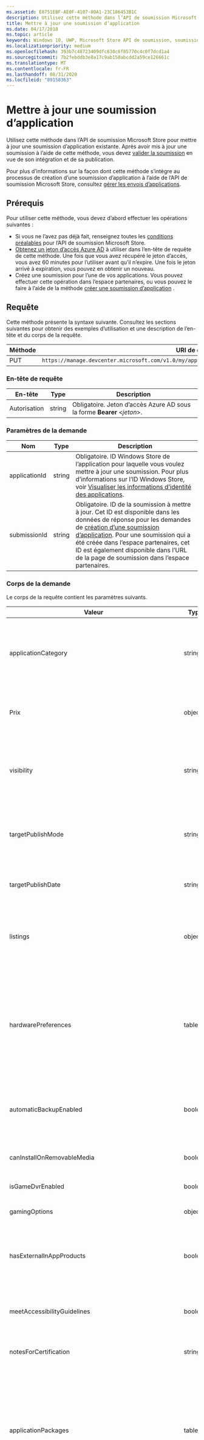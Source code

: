 ```yaml
---
ms.assetid: E8751EBF-AE0F-4107-80A1-23C186453B1C
description: Utilisez cette méthode dans l’API de soumission Microsoft Store pour mettre à jour une soumission d’application existante.
title: Mettre à jour une soumission d’application
ms.date: 04/17/2018
ms.topic: article
keywords: Windows 10, UWP, Microsoft Store API de soumission, soumission d’une application, mise à jour
ms.localizationpriority: medium
ms.openlocfilehash: 393b7c48723409dfc630c6f85770c4c0f7dcd1a4
ms.sourcegitcommit: 7b2febddb3e8a17c9ab158abcdd2a59ce126661c
ms.translationtype: MT
ms.contentlocale: fr-FR
ms.lasthandoff: 08/31/2020
ms.locfileid: "89158363"
---
```

# <a name="update-an-app-submission"></a>Mettre à jour une soumission d’application

Utilisez cette méthode dans l’API de soumission Microsoft Store pour mettre à jour une soumission d’application existante. Après avoir mis à jour une soumission à l’aide de cette méthode, vous devez [valider la soumission](commit-an-app-submission.md) en vue de son intégration et de sa publication.

Pour plus d’informations sur la façon dont cette méthode s’intègre au processus de création d’une soumission d’application à l’aide de l’API de soumission Microsoft Store, consultez [gérer les envois d’applications](manage-app-submissions.md).

## <a name="prerequisites"></a>Prérequis

Pour utiliser cette méthode, vous devez d’abord effectuer les opérations suivantes :

* Si vous ne l’avez pas déjà fait, renseignez toutes les [conditions préalables](create-and-manage-submissions-using-windows-store-services.md#prerequisites) pour l’API de soumission Microsoft Store.
* [Obtenez un jeton d’accès Azure AD](create-and-manage-submissions-using-windows-store-services.md#obtain-an-azure-ad-access-token) à utiliser dans l’en-tête de requête de cette méthode. Une fois que vous avez récupéré le jeton d’accès, vous avez 60 minutes pour l’utiliser avant qu’il n’expire. Une fois le jeton arrivé à expiration, vous pouvez en obtenir un nouveau.
* Créez une soumission pour l’une de vos applications. Vous pouvez effectuer cette opération dans l’espace partenaires, ou vous pouvez le faire à l’aide de la méthode [créer une soumission d’application](create-an-app-submission.md) .

## <a name="request"></a>Requête

Cette méthode présente la syntaxe suivante. Consultez les sections suivantes pour obtenir des exemples d’utilisation et une description de l’en-tête et du corps de la requête.

| Méthode | URI de demande                                                      |
|--------|------------------------------------------------------------------|
| PUT   | ```https://manage.devcenter.microsoft.com/v1.0/my/applications/{applicationId}/submissions/{submissionId}  ``` |


### <a name="request-header"></a>En-tête de requête

| En-tête        | Type   | Description                                                                 |
|---------------|--------|-----------------------------------------------------------------------------|
| Autorisation | string | Obligatoire. Jeton d’accès Azure AD sous la forme **Bearer** &lt;*jeton*&gt;. |


### <a name="request-parameters"></a>Paramètres de la demande

| Nom        | Type   | Description                                                                 |
|---------------|--------|-----------------------------------------------------------------------------|
| applicationId | string | Obligatoire. ID Windows Store de l’application pour laquelle vous voulez mettre à jour une soumission. Pour plus d’informations sur l’ID Windows Store, voir [Visualiser les informations d’identité des applications](../publish/view-app-identity-details.md).  |
| submissionId | string | Obligatoire. ID de la soumission à mettre à jour. Cet ID est disponible dans les données de réponse pour les demandes de [création d’une soumission d’application](create-an-app-submission.md). Pour une soumission qui a été créée dans l’espace partenaires, cet ID est également disponible dans l’URL de la page de soumission dans l’espace partenaires.  |


### <a name="request-body"></a>Corps de la demande

Le corps de la requête contient les paramètres suivants.

| Valeur      | Type   | Description                                                                                                                                                                                                                                                                         |
|------------|--------|----------------------------------------------------------------------------------------------------------------------------------------------------------------------------------------------------------------------------------------------------------------------------------------|
| applicationCategory           | string  |   Chaîne qui spécifie la [catégorie et/ou sous-catégorie](../publish/category-and-subcategory-table.md) pour votre application. Les catégories et sous-catégories sont combinées en une seule chaîne à l’aide du caractère trait de soulignement « _ », par exemple **BooksAndReference_EReader**.      |  
| Prix           |  object  | Objet qui contient les informations de tarification pour l’application. Pour plus d’informations, voir la section relative à la [ressource de tarification](manage-app-submissions.md#pricing-object).       |   
| visibility           |  string  |  Visibilité de l’application. Il peut s’agir de l’une des valeurs suivantes : <ul><li>Hidden</li><li>Public</li><li>Privées</li><li>NotSet</li></ul>       |   
| targetPublishMode           | string  | Mode de publication pour la soumission. Il peut s’agir de l’une des valeurs suivantes : <ul><li>Immédiat</li><li>Manuel</li><li>SpecificDate</li></ul> |
| targetPublishDate           | string  | Date de publication de la soumission au format ISO 8601, si le paramètre *targetPublishMode* a la valeur SpecificDate.  |  
| listings           |   object  |  Dictionnaire de paires clé/valeur, où chaque clé est un code de pays et chaque valeur est un objet de [ressource de référencement](manage-app-submissions.md#listing-object) qui contient des informations de référencement pour l’application.       |   
| hardwarePreferences           |  tableau  |   Tableau de chaînes qui définissent les [préférences matérielles](../publish/enter-app-properties.md) pour votre application. Il peut s’agir de l’une des valeurs suivantes : <ul><li>Toucher</li><li>Clavier</li><li>Souris</li><li>Appareil photo</li><li>NfcHce</li><li>NFC</li><li>BluetoothLE</li><li>Telephony</li></ul>     |   
| automaticBackupEnabled           |  boolean  |   Indique si Windows peut inclure les données de votre application dans les sauvegardes automatiques sur OneDrive. Pour plus d’informations, voir [Déclarations d’application](../publish/product-declarations.md).   |   
| canInstallOnRemovableMedia           |  boolean  |   Indique si les clients peuvent installer votre application sur un stockage amovible. Pour plus d’informations, voir [Déclarations d’application](../publish/product-declarations.md).     |   
| isGameDvrEnabled           |  boolean |   Indique si les jeux DVR sont activés pour l’application.    |   
| gamingOptions           |  object |   Tableau qui contient une [ressource d’options de jeu](manage-app-submissions.md#gaming-options-object) qui définit des paramètres liés aux jeux pour l’application.     |   
| hasExternalInAppProducts           |     boolean          |   Indique si votre application permet aux utilisateurs d’effectuer des achats en dehors du système de commerce Microsoft Store. Pour plus d’informations, voir [Déclarations d’application](../publish/product-declarations.md).     |   
| meetAccessibilityGuidelines           |    boolean           |  Indique si votre application a fait l’objet de tests pour voir si elle est conforme aux recommandations d’accessibilité. Pour plus d’informations, voir [Déclarations d’application](../publish/product-declarations.md).      |   
| notesForCertification           |  string  |   Contient des [notes de certification](../publish/notes-for-certification.md) pour votre application.    |    
| applicationPackages           |   tableau  | Contient des objets qui fournissent des détails sur chaque package de la soumission. Pour plus d’informations, voir la section [Package d’application](manage-app-submissions.md#application-package-object). Quand vous appelez cette méthode pour mettre à jour une soumission d’application, seules les valeurs *fileName*, *fileStatus*, *minimumDirectXVersion* et *minimumSystemRam* de ces objets sont nécessaires dans le corps de la requête. Les autres valeurs sont remplies par l’espace partenaires.   |    
| packageDeliveryOptions    | object  | Contient les paramètres de déploiement de package progressif et de mise à jour obligatoire de la soumission. Pour plus d’informations, consultez [Objet options de remise du package](manage-app-submissions.md#package-delivery-options-object).  |
| enterpriseLicensing           |  string  |  Une des [valeur de gestion des licences d’entreprise](manage-app-submissions.md#enterprise-licensing) qui indiquent le comportement de la gestion des licences d’entreprise pour l’application.  |    
| allowMicrosftDecideAppAvailabilityToFutureDeviceFamilies           |  boolean   |  Indique si Microsoft est autorisé à [rendre l’application disponible pour les futures familles d’appareils Windows 10](../publish/set-app-pricing-and-availability.md).    |    
| allowTargetFutureDeviceFamilies           | boolean   |  Indique si votre application est autorisée à [cibler les futures familles d’appareils Windows 10](../publish/set-app-pricing-and-availability.md).     |   
| codes           |  tableau |   Tableau qui contient jusqu’à [ressources de terminaison](manage-app-submissions.md#trailer-object) qui représentent des codes de fin vidéo pour la liste des applications.   |   


### <a name="request-example"></a>Exemple de requête

L’exemple suivant montre comment mettre à jour une soumission d’application.

```json
PUT https://manage.devcenter.microsoft.com/v1.0/my/applications/9NBLGGH4R315/submissions/1152921504621230023 HTTP/1.1
Authorization: Bearer <your access token>
Content-Type: application/json
{
  "applicationCategory": "BooksAndReference_EReader",
  "pricing": {
    "trialPeriod": "FifteenDays",
    "marketSpecificPricings": {},
    "sales": [],
    "priceId": "Tier2"
  },
  "visibility": "Public",
  "targetPublishMode": "Manual",
  "targetPublishDate": "1601-01-01T00:00:00Z",
  "listings": {
    "en-us": {
      "baseListing": {
        "copyrightAndTrademarkInfo": "",
        "keywords": [
              "epub"
            ],
        "licenseTerms": "",
        "privacyPolicy": "",
        "supportContact": "",
        "websiteUrl": "",
        "description": "Description",
        "features": [
              "Free ebook reader"
            ],
        "releaseNotes": "",
        "images": [
          {
            "fileName": "contoso.png",
            "fileStatus": "Uploaded",
            "id": "1152921504672272757",
            "imageType": "Screenshot"
          }
        ],
        "recommendedHardware": [],
        "title": "Contoso ebook reader"
      },
      "platformOverrides": {
        "Windows81": {
          "description": "Ebook reader for Windows 8.1"
        }
      }
    }
  },
  "hardwarePreferences": [
    "Touch"
  ],
  "automaticBackupEnabled": false,
  "canInstallOnRemovableMedia": true,
  "isGameDvrEnabled": false,
  "gamingOptions": [],
  "hasExternalInAppProducts": false,
  "meetAccessibilityGuidelines": true,
  "notesForCertification": "",
  "applicationPackages": [
    {
      "fileName": "contoso_app.appx",
      "fileStatus": "PendingUpload",
      "minimumDirectXVersion": "None",
      "minimumSystemRam": "None"
    }
  ],
  "packageDeliveryOptions": {
    "packageRollout": {
        "isPackageRollout": false,
        "packageRolloutPercentage": 0.0,
        "packageRolloutStatus": "PackageRolloutNotStarted",
        "fallbackSubmissionId": "0"
    },
    "isMandatoryUpdate": false,
    "mandatoryUpdateEffectiveDate": "1601-01-01T00:00:00.0000000Z"
  },
  "enterpriseLicensing": "Online",
  "allowMicrosoftDecideAppAvailabilityToFutureDeviceFamilies": true,
  "allowTargetFutureDeviceFamilies": {
    "Desktop": false,
    "Mobile": true,
    "Holographic": true,
    "Xbox": false,
    "Team": true
  },
  "trailers": []
}
```

## <a name="response"></a>response

L’exemple suivant illustre le corps de réponse JSON d’un appel réussi à cette méthode. Le corps de la réponse contient des informations sur la soumission mise à jour. Pour plus d’informations sur les valeurs figurant dans le corps de la réponse, voir la [ressource de soumission d’application](manage-app-submissions.md#app-submission-object).

```json
{
  "id": "1152921504621243540",
  "applicationCategory": "BooksAndReference_EReader",
  "pricing": {
    "trialPeriod": "FifteenDays",
    "marketSpecificPricings": {},
    "sales": [],
    "priceId": "Tier2"
  },
  "visibility": "Public",
  "targetPublishMode": "Manual",
  "targetPublishDate": "1601-01-01T00:00:00Z",
  "listings": {
    "en-us": {
      "baseListing": {
        "copyrightAndTrademarkInfo": "",
        "keywords": [
           "epub"
        ],
        "licenseTerms": "",
        "privacyPolicy": "",
        "supportContact": "",
        "websiteUrl": "",
        "description": "Description",
        "features": [
          "Free ebook reader"
        ],
        "releaseNotes": "",
        "images": [
          {
            "fileName": "contoso.png",
            "fileStatus": "Uploaded",
            "id": "1152921504672272757",
            "imageType": "Screenshot"
          }
        ],
        "recommendedHardware": [],
        "title": "Contoso ebook reader"
      },
      "platformOverrides": {
        "Windows81": {
          "description": "Ebook reader for Windows 8.1",
        }
      }
    }
  },
  "hardwarePreferences": [
    "Touch"
  ],
  "automaticBackupEnabled": false,
  "canInstallOnRemovableMedia": true,
  "isGameDvrEnabled": false,
  "gamingOptions": [],
  "hasExternalInAppProducts": false,
  "meetAccessibilityGuidelines": true,
  "notesForCertification": "",
  "status": "PendingCommit",
  "statusDetails": {
    "errors": [],
    "warnings": [],
    "certificationReports": []
  },
  "fileUploadUrl": "https://productingestionbin1.blob.core.windows.net/ingestion/387a9ea8-a412-43a9-8fb3-a38d03eb483d?sv=2014-02-14&sr=b&sig=sdd12JmoaT6BhvC%2BZUrwRweA%2Fkvj%2BEBCY09C2SZZowg%3D&se=2016-06-17T18:32:26Z&sp=rwl",
  "applicationPackages": [
    {
      "fileName": "contoso_app.appx",
      "fileStatus": "PendingUpload",
      "id": "1152921504620138797",
      "version": "1.0.0.0",
      "architecture": "ARM",
      "languages": [
        "en-US"
      ],
      "capabilities": [
        "ID_RESOLUTION_HD720P",
        "ID_RESOLUTION_WVGA",
        "ID_RESOLUTION_WXGA"
      ],
      "minimumDirectXVersion": "None",
      "minimumSystemRam": "None",
      "targetDeviceFamilies": [
        "Windows.Mobile min version 10.0.10240.0"
      ]
    }
  ],
  "packageDeliveryOptions": {
    "packageRollout": {
        "isPackageRollout": false,
        "packageRolloutPercentage": 0.0,
        "packageRolloutStatus": "PackageRolloutNotStarted",
        "fallbackSubmissionId": "0"
    },
    "isMandatoryUpdate": false,
    "mandatoryUpdateEffectiveDate": "1601-01-01T00:00:00.0000000Z"
  },
  "enterpriseLicensing": "Online",
  "allowMicrosoftDecideAppAvailabilityToFutureDeviceFamilies": true,
  "allowTargetFutureDeviceFamilies": {
    "Desktop": false,
    "Mobile": true,
    "Holographic": true,
    "Xbox": false,
    "Team": true
  },
  "friendlyName": "Submission 2",
  "trailers": []
}
```

## <a name="error-codes"></a>Codes d’erreur

Si la requête ne peut pas aboutir, la réponse contient l’un des codes d’erreur HTTP suivants.

| Code d'erreur |  Description   |
|--------|------------------|
| 400  | Impossible de mettre à jour la soumission, car la requête n’est pas valide. |
| 409  | La soumission n’a pas pu être mise à jour en raison de l’état actuel de l’application, ou l’application utilise une fonctionnalité de l’espace partenaires qui n’est [actuellement pas prise en charge par l’API de soumission Microsoft Store](create-and-manage-submissions-using-windows-store-services.md#not_supported). |   


## <a name="related-topics"></a>Rubriques connexes

* [Créer et gérer des envois à l’aide des services Microsoft Store](create-and-manage-submissions-using-windows-store-services.md)
* [Obtenir une soumission d’application](get-an-app-submission.md)
* [Créer une soumission d’applications](create-an-app-submission.md)
* [Valider une soumission d’application](commit-an-app-submission.md)
* [Supprimer une soumission d’application](delete-an-app-submission.md)
* [Obtenir l’état d’une soumission d’application](get-status-for-an-app-submission.md)